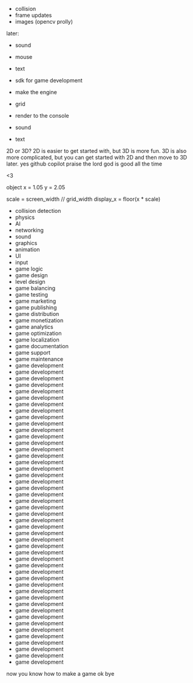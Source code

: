 - collision
- frame updates
- images (opencv prolly)

later:
- sound
- mouse
- text
- sdk for game development



- make the engine
- grid
- render to the console


- sound
- text


2D or 3D? 2D is easier to get started with, but 3D is more fun. 3D is also more complicated, but you can get started with 2D and then move to 3D later.
yes github copilot
praise the lord
god is good
all the time

<3



object
x = 1.05
y = 2.05

scale = screen_width // grid_width
display_x = floor(x * scale)


- collision detection
- physics
- AI
- networking
- sound
- graphics
- animation
- UI
- input
- game logic
- game design
- level design
- game balancing
- game testing
- game marketing
- game publishing
- game distribution
- game monetization
- game analytics
- game optimization
- game localization
- game documentation
- game support
- game maintenance
- game development
- game development
- game development
- game development
- game development
- game development
- game development
- game development
- game development
- game development
- game development
- game development
- game development
- game development
- game development
- game development
- game development
- game development
- game development
- game development
- game development
- game development
- game development
- game development
- game development
- game development
- game development
- game development
- game development
- game development
- game development
- game development
- game development
- game development
- game development
- game development
- game development
- game development
- game development
- game development
- game development
- game development
- game development
- game development
- game development
- game development
- game development

now you know how to make a game
ok bye